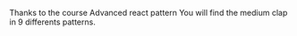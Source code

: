 Thanks to the course Advanced react pattern You will find the medium clap in 9 differents patterns.
